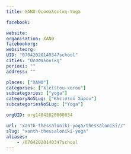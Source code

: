 ```yaml
---
title: ΧΑΝΘ-Θεσσαλονίκη-Yoga

facebook:

website:
organisation: ΧΑΝΘ
facebookorg:
websiteorg:
UID: "07042020140347school"
cities: "Θεσσαλονίκη"
perioxi: ""
address: ""

places: ["ΧΑΝΘ"]
categories: ["kleistou-xorou"]
subcategories: ["yoga"]
categoryNoSLug: ["Κλειστού Χώρου"]
subcategoriesNoSLug: ["Yoga"]

orgUID: org14042020000034

url: "xanth-thessaloniki-yoga/thessaloniki//"
slug: "xanth-thessaloniki-yoga"
aliases:
    - /07042020140347school
---
```





